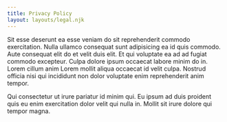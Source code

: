 ```yaml
---
title: Privacy Policy
layout: layouts/legal.njk
---
```

Sit esse deserunt ea esse veniam do sit reprehenderit commodo exercitation. Nulla ullamco consequat sunt adipisicing ea id quis commodo. Aute consequat elit do et velit duis elit. Et qui voluptate ea ad ad fugiat commodo excepteur. Culpa dolore ipsum occaecat labore minim do in. Lorem cillum anim Lorem mollit aliqua occaecat id velit culpa. Nostrud officia nisi qui incididunt non dolor voluptate enim reprehenderit anim tempor.

Qui consectetur ut irure pariatur id minim qui. Eu ipsum ad duis proident quis eu enim exercitation dolor velit qui nulla in. Mollit sit irure dolore qui tempor magna.
